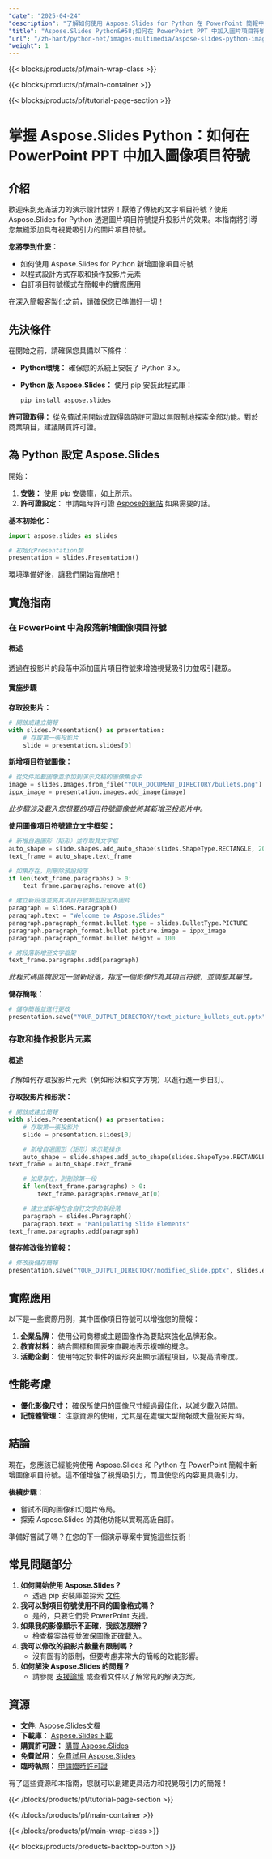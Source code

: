 ```yaml
---
"date": "2025-04-24"
"description": "了解如何使用 Aspose.Slides for Python 在 PowerPoint 簡報中新增圖像項目符號。本指南涵蓋安裝、設定和實際用例。"
"title": "Aspose.Slides Python&#58;如何在 PowerPoint PPT 中加入圖片項目符號"
"url": "/zh-hant/python-net/images-multimedia/aspose-slides-python-image-bullets-ppt/"
"weight": 1
---
```


{{< blocks/products/pf/main-wrap-class >}}

{{< blocks/products/pf/main-container >}}

{{< blocks/products/pf/tutorial-page-section >}}
# 掌握 Aspose.Slides Python：如何在 PowerPoint PPT 中加入圖像項目符號

## 介紹

歡迎來到充滿活力的演示設計世界！厭倦了傳統的文字項目符號？使用 Aspose.Slides for Python 透過圖片項目符號提升投影片的效果。本指南將引導您無縫添加具有視覺吸引力的圖片項目符號。

**您將學到什麼：**
- 如何使用 Aspose.Slides for Python 新增圖像項目符號
- 以程式設計方式存取和操作投影片元素
- 自訂項目符號樣式在簡報中的實際應用

在深入簡報客製化之前，請確保您已準備好一切！

## 先決條件

在開始之前，請確保您具備以下條件：

- **Python環境：** 確保您的系統上安裝了 Python 3.x。
- **Python 版 Aspose.Slides：** 使用 pip 安裝此程式庫：
  
  ```bash
  pip install aspose.slides
  ```

**許可證取得：**
從免費試用開始或取得臨時許可證以無限制地探索全部功能。對於商業項目，建議購買許可證。

## 為 Python 設定 Aspose.Slides

開始：

1. **安裝：** 使用 pip 安裝庫，如上所示。
2. **許可證設定：** 申請臨時許可證 [Aspose的網站](https://purchase.aspose.com/temporary-license/) 如果需要的話。

**基本初始化：**
```python
import aspose.slides as slides

# 初始化Presentation類
presentation = slides.Presentation()
```
環境準備好後，讓我們開始實施吧！

## 實施指南

### 在 PowerPoint 中為段落新增圖像項目符號

#### 概述
透過在投影片的段落中添加圖片項目符號來增強視覺吸引力並吸引觀眾。

#### 實施步驟

**存取投影片：**
```python
# 開啟或建立簡報
with slides.Presentation() as presentation:
    # 存取第一張投影片
    slide = presentation.slides[0]
```

**新增項目符號圖像：**
```python
# 從文件加載圖像並添加到演示文稿的圖像集合中
image = slides.Images.from_file("YOUR_DOCUMENT_DIRECTORY/bullets.png")
ippx_image = presentation.images.add_image(image)
```
*此步驟涉及載入您想要的項目符號圖像並將其新增至投影片中。*

**使用圖像項目符號建立文字框架：**
```python
# 新增自選圖形（矩形）並存取其文字框
auto_shape = slide.shapes.add_auto_shape(slides.ShapeType.RECTANGLE, 200, 200, 400, 200)
text_frame = auto_shape.text_frame

# 如果存在，則刪除預設段落
if len(text_frame.paragraphs) > 0:
    text_frame.paragraphs.remove_at(0)

# 建立新段落並將其項目符號類型設定為圖片
paragraph = slides.Paragraph()
paragraph.text = "Welcome to Aspose.Slides"
paragraph.paragraph_format.bullet.type = slides.BulletType.PICTURE
paragraph.paragraph_format.bullet.picture.image = ippx_image
paragraph.paragraph_format.bullet.height = 100

# 將段落新增至文字框架
text_frame.paragraphs.add(paragraph)
```
*此程式碼區塊設定一個新段落，指定一個影像作為其項目符號，並調整其屬性。*

**儲存簡報：**
```python
# 儲存簡報並進行更改
presentation.save("YOUR_OUTPUT_DIRECTORY/text_picture_bullets_out.pptx", slides.export.SaveFormat.PPTX)
```

### 存取和操作投影片元素

#### 概述
了解如何存取投影片元素（例如形狀和文字方塊）以進行進一步自訂。

**存取投影片和形狀：**
```python
# 開啟或建立簡報
with slides.Presentation() as presentation:
    # 存取第一張投影片
    slide = presentation.slides[0]

    # 新增自選圖形（矩形）來示範操作
    auto_shape = slide.shapes.add_auto_shape(slides.ShapeType.RECTANGLE, 200, 200, 400, 200)
text_frame = auto_shape.text_frame

    # 如果存在，則刪除第一段
    if len(text_frame.paragraphs) > 0:
        text_frame.paragraphs.remove_at(0)

    # 建立並新增包含自訂文字的新段落
    paragraph = slides.Paragraph()
    paragraph.text = "Manipulating Slide Elements"
text_frame.paragraphs.add(paragraph)
```

**儲存修改後的簡報：**
```python
# 修改後儲存簡報
presentation.save("YOUR_OUTPUT_DIRECTORY/modified_slide.pptx", slides.export.SaveFormat.PPTX)
```

## 實際應用

以下是一些實際用例，其中圖像項目符號可以增強您的簡報：

1. **企業品牌：** 使用公司商標或主題圖像作為要點來強化品牌形象。
2. **教育材料：** 結合圖標和圖表來直觀地表示複雜的概念。
3. **活動企劃：** 使用特定於事件的圖形突出顯示議程項目，以提高清晰度。

## 性能考慮

- **優化影像尺寸：** 確保所使用的圖像尺寸經過最佳化，以減少載入時間。
- **記憶體管理：** 注意資源的使用，尤其是在處理大型簡報或大量投影片時。

## 結論

現在，您應該已經能夠使用 Aspose.Slides 和 Python 在 PowerPoint 簡報中新增圖像項目符號。這不僅增強了視覺吸引力，而且使您的內容更具吸引力。

**後續步驟：**
- 嘗試不同的圖像和幻燈片佈局。
- 探索 Aspose.Slides 的其他功能以實現高級自訂。

準備好嘗試了嗎？在您的下一個演示專案中實施這些技術！

## 常見問題部分

1. **如何開始使用 Aspose.Slides？**
   - 透過 pip 安裝庫並探索 [文件](https://reference。aspose.com/slides/python-net/).
2. **我可以對項目符號使用不同的圖像格式嗎？**
   - 是的，只要它們受 PowerPoint 支援。
3. **如果我的影像顯示不正確，我該怎麼辦？**
   - 檢查檔案路徑並確保圖像正確載入。
4. **我可以修改的投影片數量有限制嗎？**
   - 沒有固有的限制，但要考慮非常大的簡報的效能影響。
5. **如何解決 Aspose.Slides 的問題？**
   - 請參閱 [支援論壇](https://forum.aspose.com/c/slides/11) 或查看文件以了解常見的解決方案。

## 資源

- **文件:** [Aspose.Slides文檔](https://reference.aspose.com/slides/python-net/)
- **下載庫：** [Aspose.Slides下載](https://releases.aspose.com/slides/python-net/)
- **購買許可證：** [購買 Aspose.Slides](https://purchase.aspose.com/buy)
- **免費試用：** [免費試用 Aspose.Slides](https://releases.aspose.com/slides/python-net/)
- **臨時執照：** [申請臨時許可證](https://purchase.aspose.com/temporary-license/)

有了這些資源和本指南，您就可以創建更具活力和視覺吸引力的簡報！

{{< /blocks/products/pf/tutorial-page-section >}}

{{< /blocks/products/pf/main-container >}}

{{< /blocks/products/pf/main-wrap-class >}}

{{< blocks/products/products-backtop-button >}}